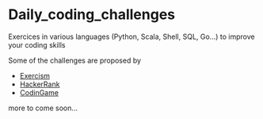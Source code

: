 # Daily_coding_challenges


Exercices in various languages (Python, Scala, Shell, SQL, Go...) to improve your coding skills


Some of the challenges are proposed by 
- [Exercism](https://exercism.io/)
- [HackerRank](https://www.hackerrank.com/dashboard)
- [CodinGame](https://www.codingame.com)

more to come soon...